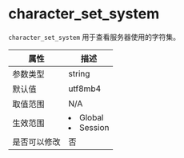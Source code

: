 # character_set_system

`character_set_system` 用于查看服务器使用的字符集。

| **属性** |                                                   **描述**                                                   |
|--------|------------------------------------------------------------------------------------------------------------|
| 参数类型   | string                  |
| 默认值    | utf8mb4                 |
| 取值范围   | N/A                     |
| 生效范围   | <li> Global   <li> Session    |
| 是否可以修改 | 否                       |
